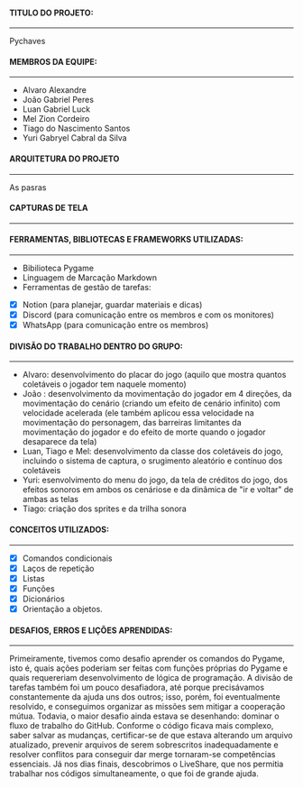 
#### TITULO DO PROJETO: 
___
Pychaves

#### MEMBROS DA EQUIPE:
___
- Alvaro Alexandre
- João Gabriel Peres
- Luan Gabriel Luck
- Mel Zion Cordeiro
- Tiago do Nascimento Santos
- Yuri Gabryel Cabral da Silva

#### ARQUITETURA DO PROJETO
___

As pasras 


#### CAPTURAS DE TELA
___


#### FERRAMENTAS, BIBLIOTECAS E FRAMEWORKS UTILIZADAS:
___

- Bibilioteca Pygame
- Linguagem de Marcação Markdown
- Ferramentas de gestão de tarefas:

 - [x] Notion (para planejar, guardar materiais e dicas)
 - [x] Discord (para comunicação entre os membros e com os monitores)
 - [x] WhatsApp (para comunicação entre os membros)

#### DIVISÃO DO TRABALHO DENTRO DO GRUPO:
___
- Alvaro: desenvolvimento do placar do jogo (aquilo que mostra quantos coletáveis o jogador tem naquele momento)
- João : desenvolvimento da movimentação do jogador em 4 direções, da movimentação do cenário (criando um efeito de cenário infinito) com velocidade acelerada (ele também aplicou essa velocidade na movimentação do personagem, das barreiras limitantes da movimentação do jogador e do efeito de morte quando o jogador desaparece da tela)
- Luan, Tiago e Mel: desenvolvimento da classe dos coletáveis do jogo, incluindo o sistema de captura, o srugimento aleatório e contínuo dos coletáveis
- Yuri: esenvolvimento do menu do jogo, da tela de créditos do jogo, dos efeitos sonoros em ambos os cenáriose e da dinâmica de "ir e voltar" de ambas as telas 
- Tiago: criação dos sprites e da trilha sonora

#### CONCEITOS UTILIZADOS:
___

- [x] Comandos condicionais
- [x] Laços de repetição
- [x] Listas
- [x] Funções
- [x] Dicionários
- [x] Orientação a objetos. 

#### DESAFIOS, ERROS E LIÇÕES APRENDIDAS:
___

Primeiramente, tivemos como desafio aprender os comandos do Pygame, isto é, quais ações poderiam ser feitas com funções próprias do Pygame e quais requereriam desenvolvimento de lógica de programação. A divisão de tarefas também foi um pouco desafiadora, até porque precisávamos constantemente da ajuda uns dos outros; isso, porém, foi eventualmente resolvido, e conseguimos organizar as missões sem mitigar a cooperação mútua.
Todavia, o maior desafio ainda estava se desenhando: dominar o fluxo de trabalho do GitHub. Conforme o código ficava mais complexo, saber salvar as mudanças, certificar-se de que estava alterando um arquivo atualizado, prevenir arquivos de serem sobrescritos inadequadamente e resolver conflitos para conseguir dar merge tornaram-se competências essenciais. Já nos dias finais, descobrimos o LiveShare, que nos permitia trabalhar nos códigos simultaneamente, o que foi de grande ajuda. 
